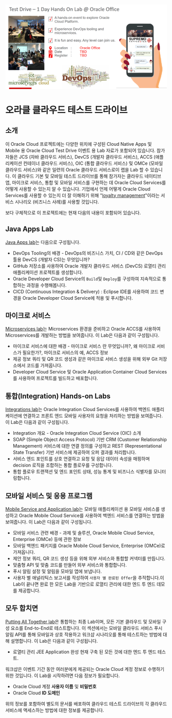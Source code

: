 ![](common/images/CTD_introduction_TBD.png)
---
# 오라클 클라우드 테스트 드라이브 #


## 소개 ##


이 Oracle Cloud 프로젝트에는 다양한 위치에 구성된 Cloud Native Apps 및 Mobile 용 Oracle Cloud Test Drive 이벤트 용 Lab 자료가 포함되어 있습니다. 참가자들은 JCS (자바 클라우드 서비스), DevCS (개발자 클라우드 서비스), ACCS (애플리케이션 컨테이너 클라우드 서비스), OIC (통합 클라우드 서비스) 및 OMCe (모바일 클라우드 서비스)와 같은 일련의 Oracle 클라우드 서비스로이 랩을 Lab 할 수 있습니다. 이 클라우드 기본 및 모바일 테스트 드라이브를 통해 참가자는 클라우드 네이티브 앱, 마이크로 서비스, 통합 및 모바일 서비스를 구현하는 데 Oracle Cloud Services를 어떻게 사용할 수 있는지 알 수 있습니다. 기업에서 언제 어떻게 Oracle Cloud Services를 사용할 수 있는지 더 잘 이해하기 위해 &quot;[loyalty management](https://github.com/APACTestDrive/CloudNative_Mobile/blob/master/common/scenario/README.md)&quot;이라는 서비스 시나리오 (비즈니스 사례)를 사용할 것입니다.

보다 구체적으로 이 프로젝트에는 현재 다음의 내용이 포함되어 있습니다.

## Java Apps Lab ##
[Java Apps lab](./Java%20Apps)는 다음으로 구성됩니다.

+ DevOps Tooling의 배경 - DevOps의 비즈니스 가치, CI / CD와 같은 DevOps 툴용 DevCS (개발자 CS)는 무엇입니까?
+ GitHub 저장소를 사용하여 Oracle 개발자 클라우드 서비스 (DevCS) 로열티 관리 애플리케이션 프로젝트를 생성합니다.
+ Oracle Developer Cloud Service의 `Build`및 `Deploy`를 구성하여 지속적으로 통합하는 과정을 수행해봅니다.
+ CICD (Continuous Integration &amp; Delivery) : Eclipse IDE를 사용하여 코드 변경을 Oracle Developer Cloud Service에 적용 및 푸시합니다.

## 마이크로 서비스 ##
[Microservices lab](./Microservices)는 Microservices 환경을 준비하고 Oracle ACCS를 사용하여 Microservices를 개발하는 방법을 보여줍니다. 이 Lab은 다음과 같이 구성됩니다.

+ 마이크로 서비스에 대한 배경 - 마이크로 서비스 란 무엇입니까?, 왜 마이크로 서비스가 필요한가?, 마이크로 서비스의 예, ACCS 정보
+ 제공 정보 쿼리 및 QR 코드 생성과 같은 마이크로 서비스 생성을 위해 외부 Git 저장소에서 코드를 가져옵니다.
+ Developer Cloud Service 및 Oracle Application Container Cloud Services를 사용하여 프로젝트를 빌드하고 배포합니다.

## 통합(Integration) Hands-on Labs ##
[Integrations lab](./Integrations)는 Oracle Integration Cloud Services를 사용하여 백엔드 애플리케이션에 연결하고 프론트 엔드 모바일 사용자의 요청을 처리하는 방법을 보여줍니다. 이 Lab은 다음과 같이 구성됩니다.

+ Integration 개요 - Oracle Integration Cloud Service (OIC) 소개
+ SOAP (Simple Object Access Protocol) 기반 CRM (Customer Relationship Management) 서비스에 대한 연결 정의를 구성하고 REST (Representational State Transfer) 기반 서비스에 제공하여 오퍼 결과를 처리합니다.
+ 서비스 엔드 포인트를 상호 연결하고 요청 및 응답 데이터 속성을 매핑하며 decision 로직을 조합하는 통합 플로우를 구성합니다.
+ 통합 플로우 트랜잭션 및 엔드 포인트 상태, 성능 통계 및 비즈니스 식별자를 모니터링합니다.

## 모바일 서비스 및 응용 프로그램 ##
[Mobile Service and Application lab](./Mobile%20Service%20and%20App)는 모바일 애플리케이션 용 모바일 서비스를 생성하고 Oracle Mobile Cloud Service를 사용하여 백엔드 서비스를 연결하는 방법을 보여줍니다. 이 Lab은 다음과 같이 구성됩니다.

+ 모바일 서비스 관련 배경 - 과제 및 솔루션, Oracle Mobile Cloud Service, Enterprise (OMCe) 등에 관한 정보
+ 모바일 백엔드 패키지를 Oracle Mobile Cloud Service, Enterprise (OMCe)로 가져옵니다.
+ 제안 정보 쿼리, QR 코드 생성 등을 위해 외부 서비스와 통합할 커넥터를 만듭니다.
+ 맞춤형 API 및 맞춤 코드를 만들어 외부 서비스와 통합합니다.
+ 푸시 알림 설정 및 알림을 모바일 앱에 보냅니다.
+ 사용자 별 애널리틱스 보고서를 작성하여 `사용자 별 완료된 Offer`을 추적합니다.이 Lab이 끝나면 완료 한 모든 Lab을 기반으로 로열티 관리에 대한 엔드 투 엔드 데모를 제공합니다.

## 모두 합치면 ##
[Putting All Together lab](./Putting%20All%20Together)은 통합하는 최종 Lab이며, 모든 기본 클라우드 및 모바일 구성 요소를 End-to-End로 테스트합니다. 이 섹션에서는 모바일 클라우드 서비스 푸시 알림 API를 통해 모바일과 상호 작용하고 워크샵 시나리오를 통해 테스트하는 방법에 대해 설명합니다. 이 Lab은 다음과 같이 구성됩니다.

+ 로열티 관리 JEE Application 완성
현재 구축 된 모든 것에 대한 엔드 투 엔드 테스트.


워크샵은 이벤트 기간 동안 여러분에게 제공되는 Oracle Cloud 계정 정보로 수행하기 위한 것입니다. 이 Lab을 시작하려면 다음 정보가 필요합니다.

+ Oracle Cloud 계정 **사용자 이름** 및 **비밀번호**
+ Oracle Cloud **ID 도메인**

위의 정보를 포함하여 별도의 문서를 배포하여 클라우드 테스트 드라이브의 각 클라우드 서비스에 액세스하는 방법에 대한 정보를 제공합니다.
